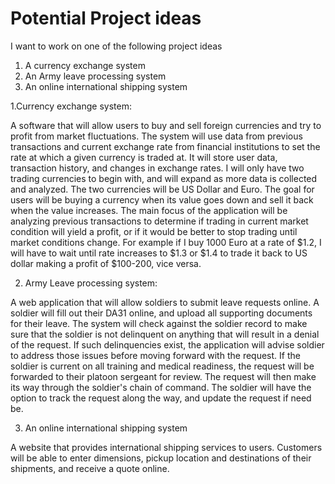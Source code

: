 # Potential Project ideas


I want to work on one of the following project ideas

1. A currency exchange system
2. An Army leave processing system
3. An online international shipping system


1.Currency exchange system:

A software that will allow users to buy and sell foreign currencies and try to profit from market fluctuations. The system will use data from previous transactions and current exchange rate from financial institutions to set the rate at which a given currency is traded at. It will store user data, transaction history, and changes in exchange rates. I will only have two trading currencies to begin with, and will expand as more data is collected and analyzed. The two currencies will be US Dollar and Euro. The goal for users will be buying a currency when its value goes down and sell it back when the value increases. The main focus of the application will be analyzing previous transactions to determine if trading in current market condition will yield a profit, or if it would be better to stop trading until market conditions change. For example if I buy 1000 Euro at a rate of $1.2, I will have to wait until rate increases to $1.3 or $1.4 to trade it back to US dollar making a profit of $100-200, vice versa.

2. Army Leave processing system:

A web application that will allow soldiers to submit leave requests online. A soldier will fill out their DA31 online, and upload all supporting documents for their leave. The system will check against the soldier record to make sure that the soldier is not delinquent on anything that will result in a denial of the request. If such delinquencies exist, the application will advise soldier to address those issues before moving forward with the request. If the soldier is current on all training and medical readiness, the request will be forwarded to their platoon sergeant for review. The request will then make its way through the soldier's chain of command. The soldier will have the option to track the request along the way, and update the request if need be.

3. An online international shipping system

A website that provides international shipping services to users. Customers will be able to enter dimensions, pickup location and destinations of their shipments, and receive a quote online. 